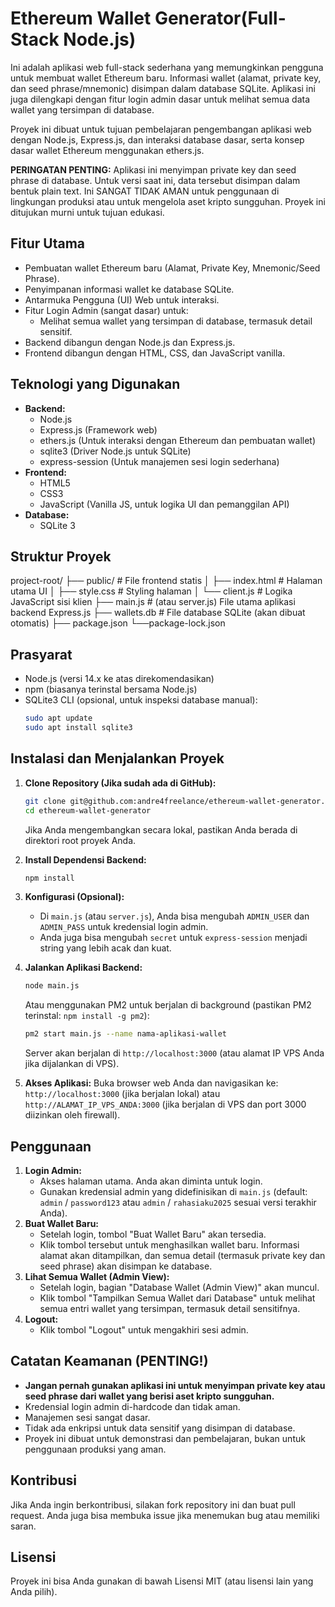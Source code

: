 # Ethereum Wallet Generator(Full-Stack Node.js)

Ini adalah aplikasi web full-stack sederhana yang memungkinkan pengguna untuk membuat wallet Ethereum baru. Informasi wallet (alamat, private key, dan seed phrase/mnemonic) disimpan dalam database SQLite. Aplikasi ini juga dilengkapi dengan fitur login admin dasar untuk melihat semua data wallet yang tersimpan di database.

Proyek ini dibuat untuk tujuan pembelajaran pengembangan aplikasi web dengan Node.js, Express.js, dan interaksi database dasar, serta konsep dasar wallet Ethereum menggunakan ethers.js.

**PERINGATAN PENTING:** Aplikasi ini menyimpan private key dan seed phrase di database. Untuk versi saat ini, data tersebut disimpan dalam bentuk plain text. Ini SANGAT TIDAK AMAN untuk penggunaan di lingkungan produksi atau untuk mengelola aset kripto sungguhan. Proyek ini ditujukan murni untuk tujuan edukasi.

## Fitur Utama

* Pembuatan wallet Ethereum baru (Alamat, Private Key, Mnemonic/Seed Phrase).
* Penyimpanan informasi wallet ke database SQLite.
* Antarmuka Pengguna (UI) Web untuk interaksi.
* Fitur Login Admin (sangat dasar) untuk:
    * Melihat semua wallet yang tersimpan di database, termasuk detail sensitif.
* Backend dibangun dengan Node.js dan Express.js.
* Frontend dibangun dengan HTML, CSS, dan JavaScript vanilla.

## Teknologi yang Digunakan

* **Backend:**
    * Node.js
    * Express.js (Framework web)
    * ethers.js (Untuk interaksi dengan Ethereum dan pembuatan wallet)
    * sqlite3 (Driver Node.js untuk SQLite)
    * express-session (Untuk manajemen sesi login sederhana)
* **Frontend:**
    * HTML5
    * CSS3
    * JavaScript (Vanilla JS, untuk logika UI dan pemanggilan API)
* **Database:**
    * SQLite 3

## Struktur Proyek

project-root/
├── public/ # File frontend statis
│ ├── index.html # Halaman utama UI
│ ├── style.css # Styling halaman
│ └── client.js # Logika JavaScript sisi klien
├── main.js # (atau server.js) File utama aplikasi backend Express.js
├── wallets.db # File database SQLite (akan dibuat otomatis)
├── package.json
└──package-lock.json



## Prasyarat

* Node.js (versi 14.x ke atas direkomendasikan)
* npm (biasanya terinstal bersama Node.js)
* SQLite3 CLI (opsional, untuk inspeksi database manual):
    ```bash
    sudo apt update
    sudo apt install sqlite3
    ```

## Instalasi dan Menjalankan Proyek

1.  **Clone Repository (Jika sudah ada di GitHub):**
    ```bash
    git clone git@github.com:andre4freelance/ethereum-wallet-generator.git
    cd ethereum-wallet-generator
    ```
    Jika Anda mengembangkan secara lokal, pastikan Anda berada di direktori root proyek Anda.

2.  **Install Dependensi Backend:**
    ```bash
    npm install
    ```

3.  **Konfigurasi (Opsional):**
    * Di `main.js` (atau `server.js`), Anda bisa mengubah `ADMIN_USER` dan `ADMIN_PASS` untuk kredensial login admin.
    * Anda juga bisa mengubah `secret` untuk `express-session` menjadi string yang lebih acak dan kuat.

4.  **Jalankan Aplikasi Backend:**
    ```bash
    node main.js
    ```
    Atau menggunakan PM2 untuk berjalan di background (pastikan PM2 terinstal: `npm install -g pm2`):
    ```bash
    pm2 start main.js --name nama-aplikasi-wallet
    ```
    Server akan berjalan di `http://localhost:3000` (atau alamat IP VPS Anda jika dijalankan di VPS).

5.  **Akses Aplikasi:**
    Buka browser web Anda dan navigasikan ke:
    `http://localhost:3000` (jika berjalan lokal)
    atau
    `http://ALAMAT_IP_VPS_ANDA:3000` (jika berjalan di VPS dan port 3000 diizinkan oleh firewall).

## Penggunaan

1.  **Login Admin:**
    * Akses halaman utama. Anda akan diminta untuk login.
    * Gunakan kredensial admin yang didefinisikan di `main.js` (default: `admin` / `password123` atau `admin` / `rahasiaku2025` sesuai versi terakhir Anda).
2.  **Buat Wallet Baru:**
    * Setelah login, tombol "Buat Wallet Baru" akan tersedia.
    * Klik tombol tersebut untuk menghasilkan wallet baru. Informasi alamat akan ditampilkan, dan semua detail (termasuk private key dan seed phrase) akan disimpan ke database.
3.  **Lihat Semua Wallet (Admin View):**
    * Setelah login, bagian "Database Wallet (Admin View)" akan muncul.
    * Klik tombol "Tampilkan Semua Wallet dari Database" untuk melihat semua entri wallet yang tersimpan, termasuk detail sensitifnya.
4.  **Logout:**
    * Klik tombol "Logout" untuk mengakhiri sesi admin.

## Catatan Keamanan (PENTING!)

* **Jangan pernah gunakan aplikasi ini untuk menyimpan private key atau seed phrase dari wallet yang berisi aset kripto sungguhan.**
* Kredensial login admin di-hardcode dan tidak aman.
* Manajemen sesi sangat dasar.
* Tidak ada enkripsi untuk data sensitif yang disimpan di database.
* Proyek ini dibuat untuk demonstrasi dan pembelajaran, bukan untuk penggunaan produksi yang aman.

## Kontribusi

Jika Anda ingin berkontribusi, silakan fork repository ini dan buat pull request. Anda juga bisa membuka issue jika menemukan bug atau memiliki saran.

## Lisensi

Proyek ini bisa Anda gunakan di bawah Lisensi MIT (atau lisensi lain yang Anda pilih).
